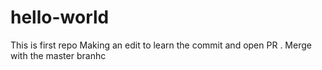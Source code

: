 # hello-world
This is first repo
Making an edit to learn the commit and open PR .
Merge with the master branhc
